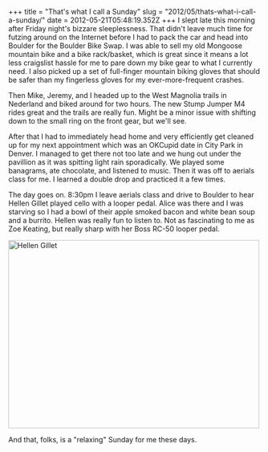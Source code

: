 +++
title = "That's what I call a Sunday"
slug = "2012/05/thats-what-i-call-a-sunday/"
date = 2012-05-21T05:48:19.352Z
+++
I slept late this morning after Friday night's bizzare sleeplessness. That didn't leave much time for futzing around on the Internet before I had to pack the car and head into Boulder for the Boulder Bike Swap. I was able to sell my old Mongoose mountain bike and a bike rack/basket, which is great since it means a lot less craigslist hassle for me to pare down my bike gear to what I currently need. I also picked up a set of full-finger mountain biking gloves that should be safer than my fingerless gloves for my ever-more-frequent crashes.

Then Mike, Jeremy, and I headed up to the West Magnolia trails in Nederland and biked around for two hours. The new Stump Jumper M4 rides great and the trails are really fun. Might be a minor issue with shifting down to the small ring on the front gear, but we'll see.

After that I had to immediately head home and very efficiently get cleaned up for my next appointment which was an OKCupid date in City Park in Denver. I managed to get there not too late and we hung out under the pavillion as it was spitting light rain sporadically. We played some banagrams, ate chocolate, and listened to music. Then it was off to aerials class for me. I learned a double drop and practiced it a few times.

The day goes on. 8:30pm I leave aerials class and drive to Boulder to hear Hellen Gillet played cello with a looper pedal. Alice was there and I was starving so I had a bowl of their apple smoked bacon and white bean soup and a burrito. Hellen was really fun to listen to. Not as fascinating to me as Zoe Keating, but really sharp with her Boss RC-50 looper pedal.

<a href="https://www.flickr.com/photos/88096431@N00/7239184080/" title="Hellen Gillet by Peter Lyons, on Flickr"><img src="https://farm6.staticflickr.com/5335/7239184080_120d27bb56.jpg" width="500" height="375" alt="Hellen Gillet"></a>

And that, folks, is a "relaxing" Sunday for me these days.
